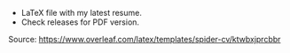 * LaTeX file with my latest resume.
* Check releases for PDF version.

Source: https://www.overleaf.com/latex/templates/spider-cv/ktwbxjprcbbr
